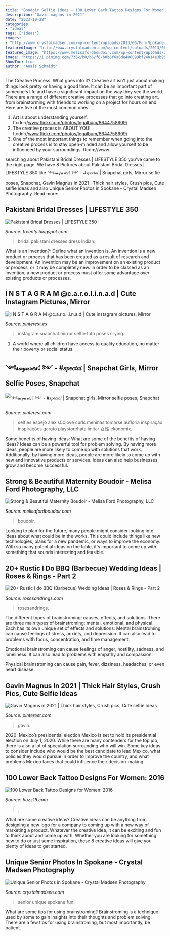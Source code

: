 ```yaml
---
title: "Boudoir Selfie Ideas - 100 Lower Back Tattoo Designs For Women: 2016"
description: "Gavin magnus in 2021"
date: "2023-10-28"
categories:
- "ideas"
tags: ["ideas"]
images:
- "http://www.crystalmadsen.com/wp-content/uploads/2013/06/Fun-Spokane-Senior-Photos_12-682x1024.jpg"
featuredImage: "http://www.crystalmadsen.com/wp-content/uploads/2013/06/Fun-Spokane-Senior-Photos_12-682x1024.jpg"
featured_image: "https://www.melisafordboudoir.com/wp-content/uploads/2020/09/28-7632-post/IleneJ-159(pp_w768_h1150).jpg"
image: "https://i.pinimg.com/736x/b0/b6/f6/b0b6f6a6de486899bf24814e3b95108c.jpg"
ShowToc: true
author: "Anais Schmidt"
---
```



The Creative Process: What goes into it?
Creative art isn't just about making things look pretty or having a good time. It can be an important part of someone's life and have a significant impact on the way they see the world. There are a range of different creative processes that go into creating art, from brainstorming with friends to working on a project for hours on end. Here are five of the most common ones: 
1) Art is about understanding yourself. ftcdn://www.flickr.com/photos/legalbum/8644758609/
2) The creative process is ABOUT YOU! ftcdn://www.flickr.com/photos/legalbum/8644758609/
3) One of the most important things to remember when going into the creative process is to stay open-minded and allow yourself to be influenced by your surroundings. ftcdn://www.

	

		
searching about Pakistani Bridal Dresses | LIFESTYLE 350 you've came to the right page. We have 8 Pictures about Pakistani Bridal Dresses | LIFESTYLE 350 like ༺𝓈𝒶𝓎𝒶𝓇𝑒𝓈☾༻ - #𝑠𝑝𝑒𝑐𝑖𝑎𝑙 | Snapchat girls, Mirror selfie poses, Snapchat, Gavin Magnus in 2021 | Thick hair styles, Crush pics, Cute selfie ideas and also Unique Senior Photos in Spokane - Crystal Madsen Photography. Read more:
		
    
## Pakistani Bridal Dresses | LIFESTYLE 350

<img loading=lazy src="http://4.bp.blogspot.com/-Pq5GKFwZ6mo/VCrwxx0hITI/AAAAAAAAJV8/C3-uVy_pBM0/s1600/Pakistan-and-Indian-Bridal-wedding-dress-collection-2013-10.png" onerror="this.onerror=null;this.src='https://tse3.mm.bing.net/th?id=OIP.jQwEFBp498loCaWV6a8p7wHaLl&amp;pid=15.1';" alt="Pakistani Bridal Dresses | LIFESTYLE 350">

_Source: freenty.blogspot.com_

>bridal pakistani dresses dress indian. 

	

What is an invention?: Define what an invention is.
An invention is a new product or process that has been created as a result of research and development. An invention may be an improvement on an existing product or process, or it may be completely new. In order to be classed as an invention, a new product or process must offer some advantage over existing products or processes.

    
## I N S T A G R A M @c.a.r.o.l.i.n.a.d | Cute Instagram Pictures, Mirror

<img loading=lazy src="https://i.pinimg.com/736x/86/25/74/862574ab851b12d60237c71912e83f59--spring-summer-clothes.jpg" onerror="this.onerror=null;this.src='https://tse3.mm.bing.net/th?id=OIP.W3hORWtpbyw2F9E25YoOWAHaNL&amp;pid=15.1';" alt="I N S T A G R A M @c.a.r.o.l.i.n.a.d | Cute instagram pictures, Mirror">

_Source: pinterest.es_

>instagram snapchat mirror selfie foto poses crying. 

	

1. A world where all children have access to quality education, no matter their poverty or social status. 

    
## ༺𝓈𝒶𝓎𝒶𝓇𝑒𝓈☾༻ - #𝑠𝑝𝑒𝑐𝑖𝑎𝑙 | Snapchat Girls, Mirror Selfie Poses, Snapchat

<img loading=lazy src="https://i.pinimg.com/736x/3d/e9/12/3de912ffb45840a897792108f3d204cc.jpg" onerror="this.onerror=null;this.src='https://tse4.mm.bing.net/th?id=OIP.0Nx71GHuQoxZY-cOUHQufwHaNK&amp;pid=15.1';" alt="༺𝓈𝒶𝓎𝒶𝓇𝑒𝓈☾༻ - #𝑠𝑝𝑒𝑐𝑖𝑎𝑙 | Snapchat girls, Mirror selfie poses, Snapchat">

_Source: pinterest.com_

>selfies espejo alexis00love curls meninas tomarse aufloria inspiração inspirações garoto playstorehata imitar 女性 ekonomix. 

	

Some benefits of having ideas: What are some of the benefits of having ideas?
Ideas can be a powerful tool for problem solving. By having more ideas, people are more likely to come up with solutions that work. Additionally, by having more ideas, people are more likely to come up with new and innovative products or services. Ideas can also help businesses grow and become successful.

    
## Strong &amp; Beautiful Maternity Boudoir - Melisa Ford Photography, LLC

<img loading=lazy src="https://www.melisafordboudoir.com/wp-content/uploads/2020/09/28-7632-post/IleneJ-159(pp_w768_h1150).jpg" onerror="this.onerror=null;this.src='https://tse4.mm.bing.net/th?id=OIP.uN-pBx0PjP2mP5LyI85zawHaLF&amp;pid=15.1';" alt="Strong &amp; Beautiful Maternity Boudoir - Melisa Ford Photography, LLC">

_Source: melisafordboudoir.com_

>boudoir. 

	

Looking to plan for the future, many people might consider looking into ideas about what could be in the works. This could include things like new technologies, plans for a new pandemic, or ways to improve the economy. With so many potential ideas on the table, it's important to come up with something that sounds interesting and feasible.

    
## 20+ Rustic I Do BBQ (Barbecue) Wedding Ideas | Roses &amp; Rings - Part 2

<img loading=lazy src="http://www.rosesandrings.com/wp-content/uploads/2018/01/summer-bbq-wedding-food-ideas-e1577032847772.jpg" onerror="this.onerror=null;this.src='https://tse3.mm.bing.net/th?id=OIP.SrUYNFss9vdySlQMcOfWDwHaLH&amp;pid=15.1';" alt="20+ Rustic I do BBQ (Barbecue) Wedding Ideas | Roses &amp; Rings - Part 2">

_Source: rosesandrings.com_

>rosesandrings. 

	

The different types of brainstroming: causes, effects, and solutions.
There are three main types of brainstroming: mental, emotional, and physical. Each has its own unique set of effects and solutions.
Mental brainstroming can cause feelings of stress, anxiety, and depression. It can also lead to problems with focus, concentration, and time management.

Emotional brainstroming can cause feelings of anger, hostility, sadness, and loneliness. It can also lead to problems with empathy and compassion.

Physical brainstroming can cause pain, fever, dizziness, headaches, or even heart disease.

    
## Gavin Magnus In 2021 | Thick Hair Styles, Crush Pics, Cute Selfie Ideas

<img loading=lazy src="https://i.pinimg.com/736x/b0/b6/f6/b0b6f6a6de486899bf24814e3b95108c.jpg" onerror="this.onerror=null;this.src='https://tse4.mm.bing.net/th?id=OIP.uWButuRUsp0wKtG5xo-mmgHaLA&amp;pid=15.1';" alt="Gavin Magnus in 2021 | Thick hair styles, Crush pics, Cute selfie ideas">

_Source: pinterest.com_

>gavin. 

	

2020: Mexico’s presidential election
Mexico is set to hold its presidential election on July 1, 2020. While there are many contenders for the top job, there is also a lot of speculation surrounding who will win. Some key ideas to consider include who would be the best candidate to lead Mexico, what policies they would pursue in order to improve the country, and what problems Mexico faces that could influence their decision-making.

    
## 100 Lower Back Tattoo Designs For Women: 2016

<img loading=lazy src="https://buzz16.com/wp-content/uploads/2015/05/Lower-Back-Tattoo-Design-for-Women1-44.jpg" onerror="this.onerror=null;this.src='https://tse2.mm.bing.net/th?id=OIP.mKDSQPYNzlttr2SU41F_1gHaJ4&amp;pid=15.1';" alt="100 Lower Back Tattoo Designs for Women: 2016">

_Source: buzz16.com_

>. 

	

What are some creative ideas?
Creative ideas can be anything from designing a new logo for a company to coming up with a new way of marketing a product. Whatever the creative idea, it can be exciting and fun to think about and come up with. Whether you are looking for something new to do or just some inspiration, these 8 creative ideas will give you plenty of ideas to get started.

    
## Unique Senior Photos In Spokane - Crystal Madsen Photography

<img loading=lazy src="http://www.crystalmadsen.com/wp-content/uploads/2013/06/Fun-Spokane-Senior-Photos_12-682x1024.jpg" onerror="this.onerror=null;this.src='https://tse3.mm.bing.net/th?id=OIP.Z2wJaFDaLisEsH0JcOoelgHaLH&amp;pid=15.1';" alt="Unique Senior Photos in Spokane - Crystal Madsen Photography">

_Source: crystalmadsen.com_

>senior unique spokane fun. 

	

What are some tips for using brainstroming?
Brainstroming is a technique used by some to gain insights into their thoughts and problem solving. There are a few tips for using brainstroming, but most importantly, be patient.


